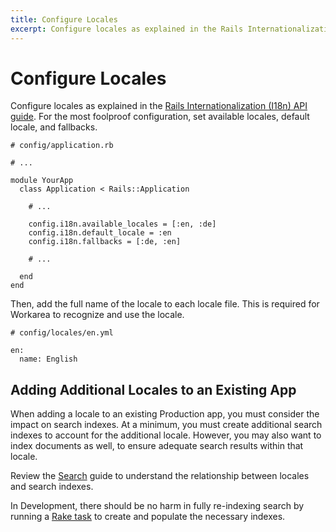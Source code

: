 ```yaml
---
title: Configure Locales
excerpt: Configure locales as explained in the Rails Internationalization (I18n) API guide. For the most foolproof configuration, set available locales, default locale, and fallbacks.
---
```


# Configure Locales

Configure locales as explained in the [Rails Internationalization (I18n) API guide](http://guides.rubyonrails.org/i18n.html). For the most foolproof configuration, set available locales, default locale, and fallbacks.

```
# config/application.rb

# ...

module YourApp
  class Application < Rails::Application

    # ...

    config.i18n.available_locales = [:en, :de]
    config.i18n.default_locale = :en
    config.i18n.fallbacks = [:de, :en]

    # ...

  end
end
```

Then, add the full name of the locale to each locale file. This is required for Workarea to recognize and use the locale.

```
# config/locales/en.yml

en:
  name: English
```

## Adding Additional Locales to an Existing App

When adding a locale to an existing Production app, you must consider the impact on search indexes. At a minimum, you must create additional search indexes to account for the additional locale. However, you may also want to index documents as well, to ensure adequate search results within that locale.

Review the [Search](searching.html) guide to understand the relationship between locales and search indexes.

In Development, there should be no harm in fully re-indexing search by running a [Rake task](searching.html#rake-tasks_15) to create and populate the necessary indexes.
